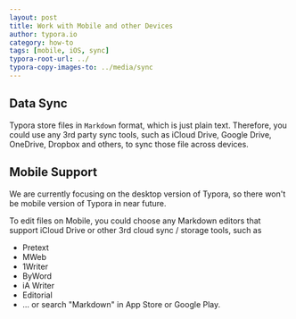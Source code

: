 ```yaml
---
layout: post
title: Work with Mobile and other Devices
author: typora.io
category: how-to
tags: [mobile, iOS, sync]
typora-root-url: ../
typora-copy-images-to: ../media/sync
---
```


## Data Sync

Typora store files in `Markdown` format, which is just plain text. Therefore, you could use any 3rd party sync tools, such as iCloud Drive, Google Drive, OneDrive, Dropbox and others, to sync those file across devices.

## Mobile Support

We are currently focusing on the desktop version of Typora, so there won't be mobile version of Typora in near future.

To edit files on Mobile, you could choose any Markdown editors that support iCloud Drive or other 3rd cloud sync / storage tools, such as

- Pretext
- MWeb
- 1Writer
- ByWord
- iA Writer
- Editorial
- ... or search "Markdown" in App Store or Google Play.



